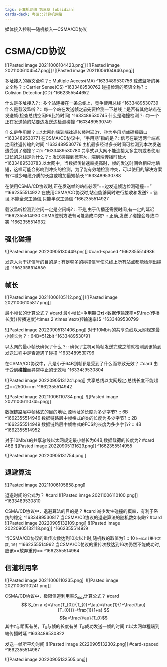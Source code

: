 ```yaml
---
tags: 计算机网络 第三章 [obsidian]
cards-deck: 考研::计算机网络
---
```


媒体接入控制—随机接入—CSMA/CD协议

# CSMA/CD协议
![[Pasted image 20211006104423.png]]
![[Pasted image 20211006104547.png]]
![[Pasted image 20211006104940.png]]


多址接入的英文全称？:: Multiple Access(MA) ^1633489530756
载波监听的英文全称？:: Carrier Sense(CS) ^1633489530762
碰撞检测的英语全称? :: Colision Detection(CD)  ^1662355544652

什么是多址接入? :: 多个站连接在一条总线上，竞争使用总线 ^1633489530739
什么是载波监听？:: 每一个站在发送帧之前先要检测一下总线上是否有其他站点在发送帧(检查总线空闲96比特时间) ^1633489530745
什么是碰撞检测？::每一个正在发送帧的站要边发送边检测碰撞 ^1633489530749

什么是争用期？::以太网的端到端往返传播时延$2 \mathbf{\tau}$，称为争用期或碰撞窗口 ^1633489530771
在CSMA/CD协议中，“争用期”指的是？::信号在最远两个端点之间往返传输的时间 ^1633489530776
主机最多经过多长时间可检测到本次发送遭受到了碰撞？::$2 \mathbf{\tau}$ ^1633489530780
共享式以太网不能连接太多主机或者使用过长的总线是为什么？:: 发送碰撞到概率大，端到端传播时延大 ^1633489530783
以太网中，当数据传输速率提高时，帧的发送时间会相应地缩短，这样可能会影响到冲突的检测，为了能有效地检测冲突，可以使用的解决方案有?::减少电缆介质的长度或增加最短帧长 ^1633489530788

在使用CSMA/CD协议时,正在发送帧的站点必须“==边发送帧边检测碰撞==”
^1662355514922
在使用CSMA/CD协议时,站点能够同时进行接收和发送? :: 错误,不能全双工通信,只能半双工通信 ^1662355514927

载波监听检测到空闲一定是空闲吗? :: 不是,由于传播还需要时间,有一定的延迟 ^1662355514930
CSMA控制方法有可能造成冲突? :: 正确,发送了碰撞会导致冲突 ^1662355514932

## 强化碰撞
![[Pasted image 20220905130449.png]]
#card-spaced 
^1662355514936

发送人为干扰信号的目的是:: 有足够多的碰撞信号使总线上所有站点都能检测出碰撞 ^1662355514939

## 帧长
![[Pasted image 20211006105112.png]]
![[Pasted image 20211006105817.png]]

最小帧长的计算公式？ #card
最小帧长=争用期($2 \mathbf{\tau}$)$\times$数据传输速率=$\frac{传播长度}{传播速度}\times 2 \times \text{传输速率}$
^1633489530799

![[Pasted image 20220905131406.png]]
对于10Mb/s的共享总线以太网规定最小帧长为？ ::64B=512bit ^1633489530791

以太网的最小帧长确保了什么？:: 确保了主机可帧帧发送完成之前就检测到该帧到发送过程中是否遭遇了碰撞 ^1633489530796

在CSMA/CD协议中，凡是小于64B到帧都是受到了什么而导致无效？ #card
由于受到**碰撞**而异常中止的无效帧
^1633489530804


![[Pasted image 20220905131241.png]]
共享总线以太网规定:总线长度不能超过==2500==m
^1662355514942


![[Pasted image 20211006110734.png]]
![[Pasted image 20211006110745.png]]


数据链路层中帧格式的目的地址,源地址的长度为多少字节? :: 6B ^1662355514946
数据链路层中帧格式的类的长度为多少字节? :: 2B ^1662355514949
数据链路层中帧格式的FCS的长度为多少字节? :: 4B ^1662355514952

对于10Mb/s的共享总线以太网规定最小帧长为64B,数据载荷的长度为? #card 
46B
![[Pasted image 20220905131629.png]]
^1662355514955


![[Pasted image 20220905131754.png]]




## 退避算法
![[Pasted image 20211006105858.png]]

退避时间的公式为？ #card 
![[Pasted image 20211006110100.png]]
^1633489530810


CSMA/CD协议中，退避算法的目的是？ #card
减少发生碰撞的概率，有利于系统的稳定
^1633489530817
当CSMA/CD协议的退避算法的随机数如何取? #card 
![[Pasted image 20220905132109.png]]
![[Pasted image 20220905132118.png]]
^1662355514959



当CSMA/CD协议的重传次数达到10次以上时,随机数的取值为? :: 10  `k=min[重传次数,10]` ^1662355514962
当CSMA/CD协议的重传次数达到16次仍然不能成功时,应该==放弃重传==
^1662355514964


## 信道利用率
![[Pasted image 20211006110235.png]]
![[Pasted image 20211006110241.png]]

CSMA/CD协议中，极限信道利用率$S_{max}$计算公式？ #card 
$$
S_{m a x}=\frac{T_{0}}{T_{0}+\tau}=\frac{1}{1+\frac{\tau}{T_{0}}}=\frac{1}{1+a}
$$
$$a=\frac{\tau}{T_0}$$
其中$\tau$与距离有关，$T_0$与帧的长度有关
$T_0$:成功发送一帧的时间
$\tau$:以太网单程端到端传播时延
^1633489530822

发送一帧所平均时间
![[Pasted image 20220905132302.png]]
#card-spaced 
^1662355514967


![[Pasted image 20220905132505.png]]
